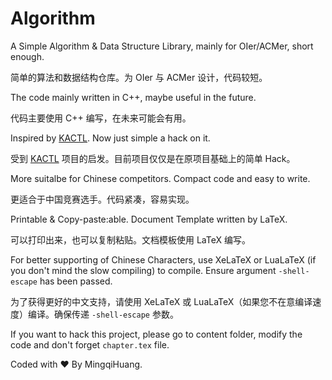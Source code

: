 # Algorithm

A Simple Algorithm &amp; Data Structure Library, mainly for OIer/ACMer, short enough.

简单的算法和数据结构仓库。为 OIer 与 ACMer 设计，代码较短。

The code mainly written in C++, maybe useful in the future.

代码主要使用 C++ 编写，在未来可能会有用。

Inspired by [KACTL](https://github.com/kth-competitive-programming/kactl). Now just simple a hack on it.

受到 [KACTL](https://github.com/kth-competitive-programming/kactl) 项目的启发。目前项目仅仅是在原项目基础上的简单 Hack。

More suitalbe for Chinese competitors. Compact code and easy to write.

更适合于中国竞赛选手。代码紧凑，容易实现。

Printable & Copy-paste:able. Document Template written by LaTeX.

可以打印出来，也可以复制粘贴。文档模板使用 LaTeX 编写。

For better supporting of Chinese Characters, use XeLaTeX or LuaLaTeX (if you don't mind the slow compiling) to compile.
Ensure argument `-shell-escape` has been passed.

为了获得更好的中文支持，请使用 XeLaTeX 或 LuaLaTeX（如果您不在意编译速度）编译。确保传递 `-shell-escape` 参数。

If you want to hack this project, please go to content folder, modify the code and don't forget `chapter.tex` file.

Coded with :heart: By MingqiHuang.
